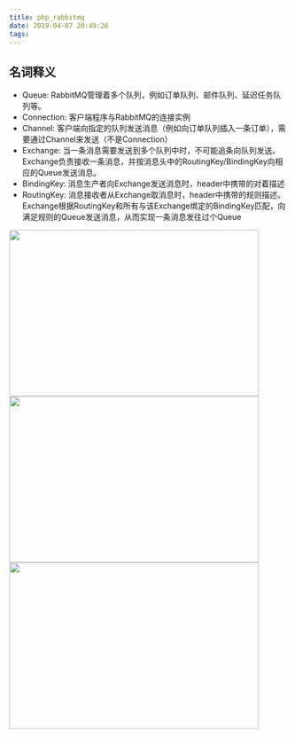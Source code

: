 ```yaml
---
title: php_rabbitmq
date: 2019-04-07 20:49:26
tags:
---
```


## 名词释义
* Queue: RabbitMQ管理着多个队列，例如订单队列、邮件队列、延迟任务队列等。
* Connection: 客户端程序与RabbitMQ的连接实例
* Channel: 客户端向指定的队列发送消息（例如向订单队列插入一条订单），需要通过Channel来发送（不是Connection）
* Exchange: 当一条消息需要发送到多个队列中时，不可能追条向队列发送。Exchange负责接收一条消息，并按消息头中的RoutingKey/BindingKey向相应的Queue发送消息。
* BindingKey: 消息生产者向Exchange发送消息时，header中携带的对着描述
* RoutingKey: 消息接收者从Exchange取消息时，header中携带的规则描述。Exchange根据RoutingKey和所有与该Exchange绑定的BindingKey匹配，向满足规则的Queue发送消息，从而实现一条消息发往过个Queue

<img src="/images/amqp_fanout_exchange.png" style="width:450px;height:300px" />
<img src="/images/amqp_direct_exchange.png" style="width:450px;height:300px" />
<img src="/images/amqp_topic_exchange.png" style="width:450px;height:300px" />